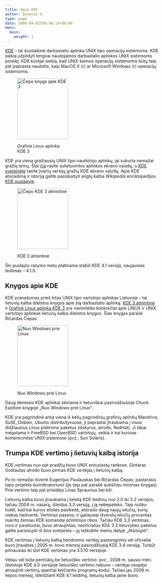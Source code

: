 ```yaml
---
title: Apie KDE
author: Donatas G.
type: page
date: 2008-09-02T08:48:14+00:00
menu:
  main:
    weight: 1
---
```

[KDE][1] &#8211; tai šiuolaikinė darbastalio aplinka UNIX tipo operacijų sistemoms. KDE siekia užpildyti lengvai naudojamos darbastalio aplinkos UNIX sistemoms poreikį. KDE kūrėjai siekia, kad UNIX šeimos operacijų sistemomis būtų taip pat paprasta naudotis, kaip MacOS X (r) ar Microsoft Windows (r) operacijų sistemomis.<figure id="attachment_24" aria-describedby="caption-attachment-24" style="width: 167px" class="wp-caption right">

[<img loading="lazy" decoding="async" class="size-full wp-image-24" title="cepo_kde3_knyga" src="/wp-content/uploads/2008/09/cepo_kde3_knyga.jpg" alt="Čepo knyga apie KDE 3" height="200" width="167" srcset="/wp-content/uploads/2008/09/cepo_kde3_knyga.jpg 167w, /wp-content/uploads/2008/09/cepo_kde3_knyga-125x150.jpg 125w" sizes="(max-width: 167px) 100vw, 167px" />][2]<figcaption id="caption-attachment-24" class="wp-caption-text">Grafinė Linux aplinka KDE 3</figcaption></figure> 

KDE yra viena gražiausių UNIX tipo naudotojo aplinkų, jai sukurta nemažai gražių temų. Štai [čia][3] rasite sulietuvintos aplinkos ekrano vaizdų, o [KDE svetainėje][4] rasite įvairių versijų gražių KDE ekrano vaizdų. Apie KDE atsiradimą ir istoriją galite pasiskaityti anglų kalba _Wikipedia_ enciklopedijos [KDE puslapyje][5].<figure id="attachment_25" aria-describedby="caption-attachment-25" style="width: 167px" class="wp-caption left">

[<img loading="lazy" decoding="async" class="size-full wp-image-25" title="cepo_kde3_atmintine" src="/wp-content/uploads/2008/09/cepo_kde3_atmintine.jpg" alt="Čepo KDE 3 atmintinė" height="200" width="167" srcset="/wp-content/uploads/2008/09/cepo_kde3_atmintine.jpg 167w, /wp-content/uploads/2008/09/cepo_kde3_atmintine-125x150.jpg 125w" sizes="(max-width: 167px) 100vw, 167px" />][6]<figcaption id="caption-attachment-25" class="wp-caption-text">KDE 3 atmintinė </figcaption></figure> 

Šio puslapio rašymo metu platinama stabili KDE 4.1 versija, naujausias leidimas &#8211; 4.1.0.

## Knygos apie KDE

KDE pranašumas prieš kitas UNIX tipo vartotojo aplinkas Lietuvoje &#8211; tai lietuvių kalba išleistos knygos apie šią darbastalio aplinką. [KDE 3 atmintinė][7] ir [Grafinė Linux aplinka KDE 3][8] yra vienintelės konkrečiai apie LINUX ir UNIX vartotojo aplinkas lietuvių kalba išleistos knygos. Šias knygas parašė Ričardas Čepas.<figure id="attachment_26" aria-describedby="caption-attachment-26" style="width: 167px" class="wp-caption right">

[<img loading="lazy" decoding="async" class="size-full wp-image-26" title="nuo-w-prie-linux_kde_knyga" src="/wp-content/uploads/2008/09/nuo-w-prie-linux_kde_knyga.jpg" alt="Nuo Windows prie Linux" height="200" width="167" srcset="/wp-content/uploads/2008/09/nuo-w-prie-linux_kde_knyga.jpg 167w, /wp-content/uploads/2008/09/nuo-w-prie-linux_kde_knyga-125x150.jpg 125w" sizes="(max-width: 167px) 100vw, 167px" />][9]<figcaption id="caption-attachment-26" class="wp-caption-text">Nuo Windows prie Linux</figcaption></figure> 

Daug dėmesio KDE aplinkai skiriama ir lietuviškai pasirodžiusioje Chuck Easttom knygoje „Nuo Windows prie Linux“.

KDE yra pagrindinė arba viena iš kelių pagrindinių grafinių aplinkų Mandriva, SuSE, Debian, Ubuntu distributyvuose, ji paprastai įtraukiama į visus didžiausius Linux platinimo paketus (išskyrus, atrodo, RedHat). Ji labai mėgstama ir FreeBSD bei OpenBSD vartotojų, veikia ir kai kuriose komerecinėse UNIX sistemose (pvz., Sun Solaris).

## Trumpa KDE vertimo į lietuvių kalbą istorija

KDE vertimas nuo pat pradžių buvo UNIX entuziastų rankose. Gintaras Goštautas atrodo buvo pirmas KDE vertėjas į lietuvių kalbą.

Po to nemažai išvertė Eugenijus Paulauskas bei Ričardas Čepas; pastarasis tapo projekto koordinatoriumi (jis taip pat parašė aukščiau minimas knygas). Prie vertimo taip pat prisidėjo Linas Spraunius bei kiti.

Lietuvių kalba buvo įtraukiama į keletą KDE leidimų nuo 2.0 iki 3.2 versijos, tačiau 2004 m. vasarą, išleidus 3.3 versiją, į ją nebepateko. Taip nutiko todėl, kad kai kurios eilutės pasikeitė, atsirado daug naujų eilučių, kurių niekas neišvertė. Vertimas paseno, ir galiausiai išverstų eilučių procentas nukrito žemiau KDE komandai priimtinos ribos. Tačiau KDE 3,3 vertimas, nors ir pavėluotai, buvo atnaujintas; neoficialius KDE 3.3 lietuvybės paketus galite parsisiųsti iš šios svetainės &#8211; jų ieškokite meniu dalyje „Atsisiųsti“.

KDE vertimas į lietuvių kalbą bendromis vertėjų pastangomis vėl oficialiai buvo įtrauktas į 2005 m. kovo mėnesį pasirodžiusią KDE 3.4 versiją. Turbūt pilniausias iki šiol KDE vertimas yra 3.5.10 versijoje.

Vėliau vėl būta pertrūkių be lietuviško vertimo: pvz., 2008 m. sausio mėn. išleistoje KDE 4.0 versijoje lietuviško vertimo nebuvo &#8211; vertėjai nespėjo atnaujinti vertimų sparčiai keičiantis programų kodui. Tačiau jau 2008 m. liepos mėnesį, išleidžiant KDE 4.1 leidimą, lietuvių kalba jame buvo.

 [1]: http://www.kde.org/
 [2]: /wp-content/uploads/2008/09/cepo_kde3_knyga.jpg
 [3]: http://lt.l10n.kde.org/?psl=vaizdai
 [4]: http://www.kde.org/screenshots/
 [5]: http://en.wikipedia.org/wiki/KDE
 [6]: /wp-content/uploads/2008/09/cepo_kde3_atmintine.jpg
 [7]: http://www.akl.lt/skaitykla/knygos/?doc=kde_atmintine.html
 [8]: http://www.akl.lt/skaitykla/knygos/?doc=grafine_aplinka_kde.html
 [9]: /wp-content/uploads/2008/09/nuo-w-prie-linux_kde_knyga.jpg